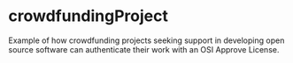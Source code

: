 # crowdfundingProject
Example of how crowdfunding projects seeking support in developing open source software can authenticate their work with an OSI Approve License.
